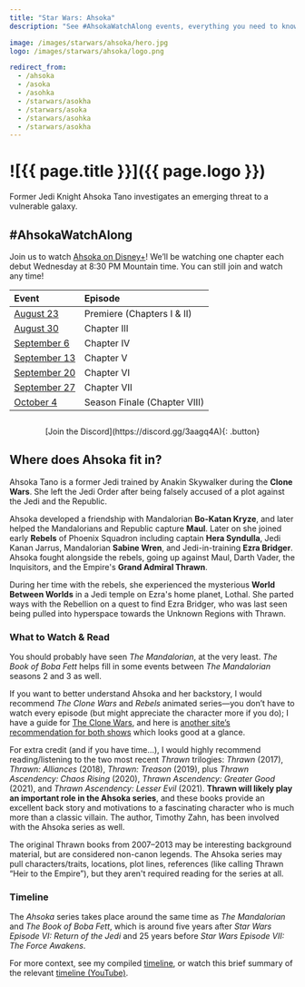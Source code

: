 ```yaml
---
title: "Star Wars: Ahsoka"
description: "See #AhsokaWatchAlong events, everything you need to know about the series, plus what you can watch and read to dig in even more"

image: /images/starwars/ahsoka/hero.jpg
logo: /images/starwars/ahsoka/logo.png

redirect_from:
  - /ahsoka
  - /asoka
  - /asohka
  - /starwars/asokha
  - /starwars/asoka
  - /starwars/asohka
  - /starwars/asokha
---
```


# ![{{ page.title }}]({{ page.logo }})

Former Jedi Knight Ahsoka Tano investigates an emerging threat to a vulnerable galaxy.

## #AhsokaWatchAlong

Join us to watch [Ahsoka on Disney+]! We’ll be watching one chapter each debut Wednesday at 8:30 PM Mountain time. You can still join and watch any time!

Event                                                                | Episode
:------------------------------------------------------------------- | :-------------------------
[August 23](https://discord.gg/3aagq4A?event=1139007079613472778)    | Premiere (Chapters I & II)
[August 30](https://discord.gg/3aagq4A?event=1139007555901866025)    | Chapter III
[September 6](https://discord.gg/3aagq4A?event=1139036974599118868)  | Chapter IV
[September 13](https://discord.gg/3aagq4A?event=1139037285757767782) | Chapter V
[September 20](https://discord.gg/3aagq4A?event=1139037671721799700) | Chapter VI
[September 27](https://discord.gg/3aagq4A?event=1139037923820449843) | Chapter VII
[October 4](https://discord.gg/3aagq4A?event=1139038317476859945)    | Season Finale (Chapter VIII)

<div style="margin: 2em auto; text-align: center;" markdown="1">
[Join the Discord](https://discord.gg/3aagq4A){: .button}
</div>

## Where does Ahsoka fit in?

Ahsoka Tano is a former Jedi trained by Anakin Skywalker during the **Clone Wars**. She left the Jedi Order after being falsely accused of a plot against the Jedi and the Republic.

Ahsoka developed a friendship with Mandalorian **Bo-Katan Kryze**, and later helped the Mandalorians and Republic capture **Maul**. Later on she joined early **Rebels** of Phoenix Squadron including captain **Hera Syndulla**, Jedi Kanan Jarrus, Mandalorian **Sabine Wren**, and Jedi-in-training **Ezra Bridger**. Ahsoka fought alongside the rebels, going up against Maul, Darth Vader, the Inquisitors, and the Empire's **Grand Admiral Thrawn**.

During her time with the rebels, she experienced the mysterious **World Between Worlds** in a Jedi temple on Ezra's home planet, Lothal. She parted ways with the Rebellion on a quest to find Ezra Bridger, who was last seen being pulled into hyperspace towards the Unknown Regions with Thrawn.

### What to Watch & Read

You should probably have seen _The Mandalorian_, at the very least. _The Book of Boba Fett_ helps fill in some events between _The Mandalorian_ seasons 2 and 3 as well.

If you want to better understand Ahsoka and her backstory, I would recommend _The Clone Wars_ and _Rebels_ animated series—you don’t have to watch every episode (but might appreciate the character more if you do); I have a guide for [The Clone Wars], and here is [another site’s recommendation for both shows](https://www.gamesradar.com/ahsoka-the-clone-wars-rebels-essential-episodes-star-wars/) which looks good at a glance.

For extra credit (and if you have time…), I would highly recommend reading/listening to the two most recent _Thrawn_ trilogies: _Thrawn_ (2017), _Thrawn: Alliances_ (2018), _Thrawn: Treason_ (2019), plus _Thrawn Ascendency: Chaos Rising_ (2020), _Thrawn Ascendency: Greater Good_ (2021), and _Thrawn Ascendency: Lesser Evil_ (2021). **Thrawn will likely play an important role in the Ahsoka series**, and these books provide an excellent back story and motivations to a fascinating character who is much more than a classic villain. The author, Timothy Zahn, has been involved with the Ahsoka series as well.

The original Thrawn books from 2007–2013 may be interesting background material, but are considered non-canon legends. The Ahsoka series may pull characters/traits, locations, plot lines, references (like calling Thrawn “Heir to the Empire”), but they aren't required reading for the series at all.

### Timeline

The _Ahsoka_ series takes place around the same time as _The Mandalorian_ and _The Book of Boba Fett_, which is around five years after _Star Wars Episode VI: Return of the Jedi_ and 25 years before _Star Wars Episode VII: The Force Awakens_.

For more context, see my compiled [timeline](/starwars#timeline), or watch this brief summary of the relevant [timeline (YouTube)].

[Ahsoka on Disney+]: https://www.disneyplus.com/series/ahsoka/pdpjs2TO4zJ4
[The Clone Wars]: /starwars/clonewars/
[timeline (YouTube)]: https://www.youtube.com/watch?v=Y4HjzJgG0e0
